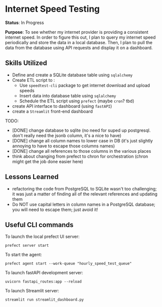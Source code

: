 # Internet Speed Testing

**Status**: In Progress

**Purpose**: To see whether my internet provider is providing a consistent internet speed.
In order to figure this out, I plan to query my internet speed periodically and store the data in a local database.
Then, I plan to pull the data from the database using API requests and display it on a dashboard.


## Skills Utilized
- Define and create a SQLite database table using `sqlalchemy`
- Create ETL script to :
    - Use `speedtest-cli` package to get internet download and upload speeds
    - Insert data into database table using `sqlalchemy`
    - Schedule the ETL script using `prefect` (maybe `cron`? tbd)
- create API interface to dashboard (using `fastAPI`)
- create a `Streamlit` front-end dashboard    

TODO:
- [DONE] change database to sqlite (no need for suped up postgresql. don't really need the jsonb column, it's a nice to have)
- [DONE] change all column names to lower case in DB (it's just slightly annoying to have to escape those columns names)
- [DONE] change all references to those columns in the various places
- think about changing from prefect to chron for orchestration (chron might get the job done easier here) 

## Lessons Learned
- refactoring the code from PostgreSQL to SQLite wasn't too challenging; it was just a matter of finding all of the relevant references and updating them
- Do NOT use capital letters in column names in a PostgreSQL database; you will need to escape them; just avoid it!


## Useful CLI commands

To launch the local prefect UI server:
```
prefect server start
```

To start the agent:
```
prefect agent start --work-queue "hourly_speed_test_queue"
```

To launch fastAPI development server:
```
uvicorn fastapi_routes:app --reload
```

To launch Streamlit server:
```
streamlit run streamlit_dashboard.py
```
